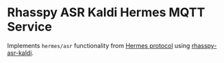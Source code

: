 # Rhasspy ASR Kaldi Hermes MQTT Service

Implements `hermes/asr` functionality from [Hermes protocol](https://docs.snips.ai/reference/hermes) using [rhasspy-asr-kaldi](https://github.com/synesthesiam/rhasspy-asr-kaldi).
